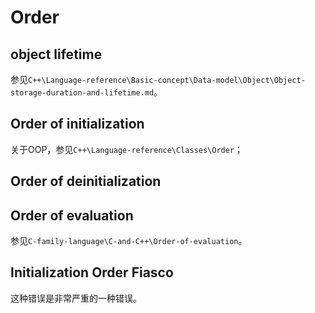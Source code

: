 # Order

## object lifetime

参见`C++\Language-reference\Basic-concept\Data-model\Object\Object-storage-duration-and-lifetime.md`。

## Order of initialization 

关于OOP，参见`C++\Language-reference\Classes\Order`；

## Order of deinitialization



## Order of evaluation

参见`C-family-language\C-and-C++\Order-of-evaluation`。



## Initialization Order Fiasco

这种错误是非常严重的一种错误。

